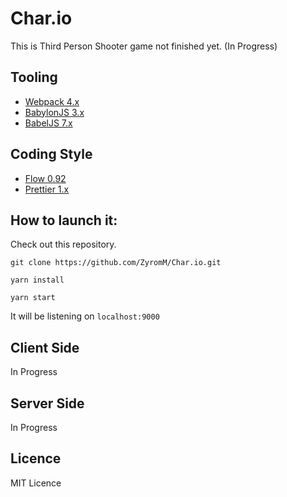# Char.io

This is Third Person Shooter game not finished yet. (In Progress)

## Tooling

* [Webpack 4.x](https://webpack.js.org/)
* [BabylonJS 3.x](https://www.babylonjs.com/)
* [BabelJS 7.x](https://babeljs.io/)

## Coding Style

* [Flow 0.92](https://flow.org/en/)
* [Prettier 1.x](https://prettier.io/)

## How to launch it:

Check out this repository.

```
git clone https://github.com/ZyromM/Char.io.git

yarn install

yarn start
```

It will be listening on `localhost:9000`

## Client Side
In Progress

## Server Side
In Progress

## Licence

MIT Licence
